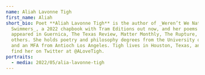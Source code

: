 ```yaml
---
name: Aliah Lavonne Tigh
first_name: Aliah
short_bio: Poet **Aliah Lavonne Tigh** is the author of _Weren’t We Natural
  Swimmers_, a 2022 chapbook with Tram Editions out now, and her poems have
  appeared in Guernica, The Texas Review, Matter Monthly, The Rupture, and
  others. She holds poetry and philosophy degrees from the University of Houston
  and an MFA from Antioch Los Angeles. Tigh lives in Houston, Texas, and you can
  find her on Twitter at @ALoveTigh.
portraits:
  - media: 2022/05/alia-lavonne-tigh
---
```

